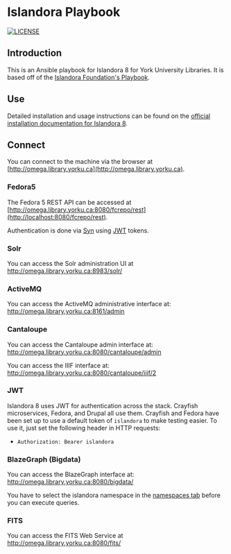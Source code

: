 # Islandora Playbook
[![LICENSE](https://img.shields.io/badge/license-MIT-blue.svg?style=flat-square)](./LICENSE)

## Introduction

This is an Ansible playbook for Islandora 8 for York University Libraries. It is based off of the [Islandora Foundation's Playbook](https://github.com/Islandora-Devops/islandora-playbook).

## Use

Detailed installation and usage instructions can be found on the [official installation documentation for Islandora 8](https://islandora.github.io/documentation/installation/playbook/).

## Connect

You can connect to the machine via the browser at [http://omega.library.yorku.ca](http://omega.library.yorku.ca).


### Fedora5

The Fedora 5 REST API can be accessed at [http://omega.library.yorku.ca:8080/fcrepo/rest](http://localhost:8080/fcrepo/rest). 

Authentication is done via [Syn](https://github.com/Islandora-CLAW/Syn) using [JWT](https://jwt.io) tokens.

### Solr

You can access the Solr administration UI at http://omega.library.yorku.ca:8983/solr/

### ActiveMQ

You can access the ActiveMQ administrative interface at: http://omega.library.yorku.ca:8161/admin

### Cantaloupe

You can access the Cantaloupe admin interface at: http://omega.library.yorku.ca:8080/cantaloupe/admin

You can access the IIIF interface at: http://omega.library.yorku.ca:8080/cantaloupe/iiif/2

### JWT

Islandora 8 uses JWT for authentication across the stack. Crayfish microservices, Fedora, and Drupal all use them. 
Crayfish and Fedora have been set up to use a default token of `islandora` to make testing easier. To use it, just set
the following header in HTTP requests:

  * `Authorization: Bearer islandora`
  
### BlazeGraph (Bigdata)

You can access the BlazeGraph interface at: http://omega.library.yorku.ca:8080/bigdata/

You have to select the islandora namespace in the [namespaces tab](http://localhost:8080/bigdata/#namespaces) before you can execute queries.

### FITS

You can access the FITS Web Service at http://omega.library.yorku.ca:8080/fits/  
